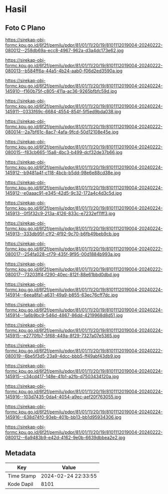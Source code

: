 # Hasil

## Foto C Plano

https://sirekap-obj-formc.kpu.go.id/6f2f/pemilu/pdpr/81/01/11/20/19/8101112019004-20240222-080012--258db69a-ecc8-4967-962a-d3a4dc173e62.jpg

https://sirekap-obj-formc.kpu.go.id/6f2f/pemilu/pdpr/81/01/11/20/19/8101112019004-20240222-080013--b584ff6a-44a5-4b24-aab0-f06d2ed3590a.jpg

https://sirekap-obj-formc.kpu.go.id/6f2f/pemilu/pdpr/81/01/11/20/19/8101112019004-20240224-145910--f160b75f-c805-411a-ac36-9265bfbfc59d.jpg

https://sirekap-obj-formc.kpu.go.id/6f2f/pemilu/pdpr/81/01/11/20/19/8101112019004-20240224-145911--0333f69c-6684-4554-854f-5f5ed9bda038.jpg

https://sirekap-obj-formc.kpu.go.id/6f2f/pemilu/pdpr/81/01/11/20/19/8101112019004-20240222-080014--2a7bf61c-8ac7-4afa-9fcd-50d12108e45e.jpg

https://sirekap-obj-formc.kpu.go.id/6f2f/pemilu/pdpr/81/01/11/20/19/8101112019004-20240222-080015--f83cb665-15a8-4bc3-b499-dcf32de37b66.jpg

https://sirekap-obj-formc.kpu.go.id/6f2f/pemilu/pdpr/81/01/11/20/19/8101112019004-20240224-145912--b9481a4f-c118-4bcb-b5dd-98e6e88cd38e.jpg

https://sirekap-obj-formc.kpu.go.id/6f2f/pemilu/pdpr/81/01/11/20/19/8101112019004-20240224-145912--e0aaac91-e345-42d5-9c32-172a4c4d3c5d.jpg

https://sirekap-obj-formc.kpu.go.id/6f2f/pemilu/pdpr/81/01/11/20/19/8101112019004-20240224-145913--0f5f32c9-213a-4126-833c-e7232ef11ff3.jpg

https://sirekap-obj-formc.kpu.go.id/6f2f/pemilu/pdpr/81/01/11/20/19/8101112019004-20240224-145913--333db95f-c1f2-4f92-9c70-b6fb49beb9cb.jpg

https://sirekap-obj-formc.kpu.go.id/6f2f/pemilu/pdpr/81/01/11/20/19/8101112019004-20240222-080017--254fa028-cf79-435f-9f95-00d1884b993a.jpg

https://sirekap-obj-formc.kpu.go.id/6f2f/pemilu/pdpr/81/01/11/20/19/8101112019004-20240222-080017--73203ff4-f290-40ec-812f-88e61bbd0dbd.jpg

https://sirekap-obj-formc.kpu.go.id/6f2f/pemilu/pdpr/81/01/11/20/19/8101112019004-20240224-145914--6eea8fa1-a631-49a9-b855-63ec76cff7dc.jpg

https://sirekap-obj-formc.kpu.go.id/6f2f/pemilu/pdpr/81/01/11/20/19/8101112019004-20240224-145914--1a6b9bc9-546d-4867-86dd-4219968d8d51.jpg

https://sirekap-obj-formc.kpu.go.id/6f2f/pemilu/pdpr/81/01/11/20/19/8101112019004-20240224-145915--e2770fb7-5f68-449a-8f29-7327a07e5365.jpg

https://sirekap-obj-formc.kpu.go.id/6f2f/pemilu/pdpr/81/01/11/20/19/8101112019004-20240222-080019--6be5f3d5-23a9-4dcc-bbb5-ff49abf43db9.jpg

https://sirekap-obj-formc.kpu.go.id/6f2f/pemilu/pdpr/81/01/11/20/19/8101112019004-20240224-145915--c34cd417-148e-41b1-a2fb-d7503434120a.jpg

https://sirekap-obj-formc.kpu.go.id/6f2f/pemilu/pdpr/81/01/11/20/19/8101112019004-20240224-145916--103d7435-0da4-4054-a9ec-aef20f763055.jpg

https://sirekap-obj-formc.kpu.go.id/6f2f/pemilu/pdpr/81/01/11/20/19/8101112019004-20240224-145916--638d74f0-93eb-401b-bb13-bb1d95934306.jpg

https://sirekap-obj-formc.kpu.go.id/6f2f/pemilu/pdpr/81/01/11/20/19/8101112019004-20240222-080012--6a9483b9-e42d-4162-9e0b-6639dbbea2e2.jpg


## Metadata

| Key        | Value               |
| ---------- | ------------------- |
| Time Stamp | 2024-02-24 22:33:55 |
| Kode Dapil | 8101                |



